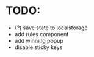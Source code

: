 # TODO:

- (?) save state to localstorage
- add rules component
- add winning popup
- disable sticky keys
